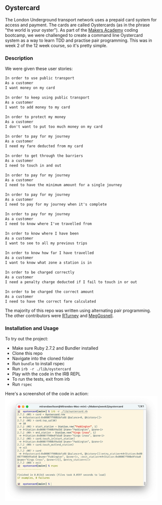 ## Oystercard

The London Underground transport network uses a prepaid card system for access and payment. The cards are called Oystercards (as in the phrase "the world is your oyster"). As part of the [Makers Academy](https://makers.tech) coding bootcamp, we were challenged to create a command line Oystercard system as a way to learn TDD and practise pair programming. This was in week 2 of the 12 week course, so it's pretty simple.  

### Description

We were given these user stories:
```
In order to use public transport
As a customer
I want money on my card

In order to keep using public transport
As a customer
I want to add money to my card

In order to protect my money
As a customer
I don't want to put too much money on my card

In order to pay for my journey
As a customer
I need my fare deducted from my card

In order to get through the barriers
As a customer
I need to touch in and out

In order to pay for my journey
As a customer
I need to have the minimum amount for a single journey

In order to pay for my journey
As a customer
I need to pay for my journey when it's complete

In order to pay for my journey
As a customer
I need to know where I've travelled from

In order to know where I have been
As a customer
I want to see to all my previous trips

In order to know how far I have travelled
As a customer
I want to know what zone a station is in

In order to be charged correctly
As a customer
I need a penalty charge deducted if I fail to touch in or out

In order to be charged the correct amount
As a customer
I need to have the correct fare calculated
```

The majority of this repo was written using alternating pair programming. The other contributors were [RTurney](https://github.com/RTurney) and [MegGosnell](https://github.com/MegGosnell).  

### Installation and Usage

To try out the project:
* Make sure Ruby 2.7.2 and Bundler installed
* Clone this repo
* Navigate into the cloned folder
* Run `bundle` to install rspec
* Run `irb -r ./lib/oystercard`
* Play with the code in the IRB REPL
* To run the tests, exit from irb
* Run `rspec`
  
Here's a screenshot of the code in action:  
![oystercard in irb](oystercard.png)

